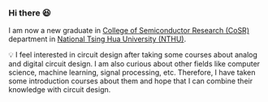 ### Hi there 😆

I am now a new graduate in [College of Semiconductor Research (CoSR)](https://cosr.site.nthu.edu.tw/) department in [National Tsing Hua University (NTHU)](https://www.nthu.edu.tw/). 

💡 I feel interested in circuit design after taking some courses about analog and digital circuit design. I am also curious about other fields like computer science, machine learning, signal processing, etc. Therefore, I have taken some introduction courses about them and hope that I can combine their knowledge with circuit design.



<!--
**whywhytellmewhy/whywhytellmewhy** is a ✨ _special_ ✨ repository because its `README.md` (this file) appears on your GitHub profile.

Here are some ideas to get you started:

- 🔭 I’m currently working on ...
- 🌱 I’m currently learning ...
- 👯 I’m looking to collaborate on ...
- 🤔 I’m looking for help with ...
- 💬 Ask me about ...
- 📫 How to reach me: ...
- 😄 Pronouns: ...
- ⚡ Fun fact: ...
-->
